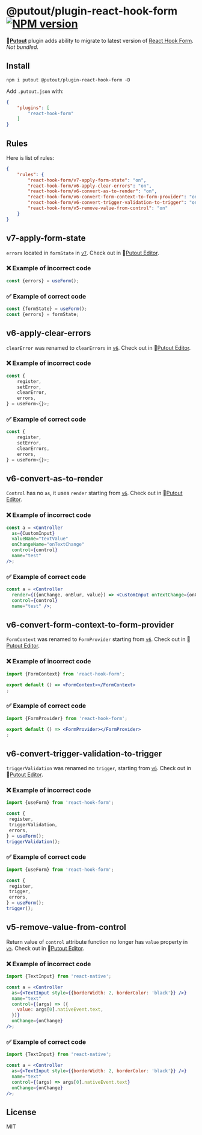 # @putout/plugin-react-hook-form [![NPM version][NPMIMGURL]][NPMURL]

[NPMIMGURL]: https://img.shields.io/npm/v/@putout/plugin-react-hook-form.svg?style=flat&longCache=true
[NPMURL]: https://npmjs.org/package/@putout/plugin-react-hook-form "npm"

🐊[**Putout**](https://github.com/coderaiser/putout) plugin adds ability to migrate to latest version of [React Hook Form](https://react-hook-form.com/). *Not bundled*.

## Install

```
npm i putout @putout/plugin-react-hook-form -D
```

Add `.putout.json` with:

```json
{
    "plugins": [
        "react-hook-form"
    ]
}
```

## Rules

Here is list of rules:

```json
{
    "rules": {
        "react-hook-form/v7-apply-form-state": "on",
        "react-hook-form/v6-apply-clear-errors": "on",
        "react-hook-form/v6-convert-as-to-render": "on",
        "react-hook-form/v6-convert-form-context-to-form-provider": "on",
        "react-hook-form/v6-convert-trigger-validation-to-trigger": "on",
        "react-hook-form/v5-remove-value-from-control": "on"
    }
}
```

## v7-apply-form-state

`errors` located in `formState` in [`v7`](https://github.com/react-hook-form/react-hook-form/releases/tag/v6.0.0-rc.5).
Check out in 🐊[Putout Editor](https://putout.cloudcmd.io/#/gist/85492a250ccd3d679b1b26b72ae9c98d/22399df9c790d04d8d72ffd47f75d359a1544f84).

### ❌ Example of incorrect code

```js
const {errors} = useForm();
```

### ✅ Example of correct code

```js
const {formState} = useForm();
const {errors} = formState;
```

## v6-apply-clear-errors

`clearError` was renamed to `clearErrors` in [`v6`](https://github.com/react-hook-form/react-hook-form/releases/tag/v6.0.0-rc.5).
Check out in 🐊[Putout Editor](https://putout.cloudcmd.io/#/gist/4b8ae81c6604f62dfe76fdcc644cf814/ecdf5fe389be5c9517a8a9a67fbc2396c233c131).

### ❌ Example of incorrect code

```ts
const {
    register,
    setError,
    clearError,
    errors,
} = useForm<{}>;
```

### ✅ Example of correct code

```ts
const {
    register,
    setError,
    clearErrors,
    errors,
} = useForm<{}>;
```

## v6-convert-as-to-render

`Control` has no `as`, it uses `render` starting from [`v6`](https://github.com/react-hook-form/react-hook-form/releases/tag/v6.0.0-rc.2).
Check out in 🐊[Putout Editor](https://putout.cloudcmd.io/#/gist/8493358f36c009f2d4f7ac0bf447d645/79f67bcdbc597f273e7d5cd131dd20a86649c63e).

### ❌ Example of incorrect code

```jsx
const a = <Controller
  as={CustomInput}
  valueName="textValue"
  onChangeName="onTextChange"
  control={control}
  name="test"
/>;
```

### ✅ Example of correct code

```jsx
const a = <Controller
  render={({onChange, onBlur, value}) => <CustomInput onTextChange={onChange} onBlur={onBlur} textValue={value} />}
  control={control}
  name="test" />;
```

## v6-convert-form-context-to-form-provider

`FormContext` was renamed to `FormProvider` starting from [`v6`](https://github.com/react-hook-form/react-hook-form/releases/tag/v6.0.0-rc.1).
Check out in 🐊[Putout Editor](https://putout.cloudcmd.io/#/gist/ff41e995b958caf46aa53b3cd7eabf9f/b7bd96bbba0b2ecd8a532e8749d87a0e0ad347d1).

### ❌ Example of incorrect code

```jsx
import {FormContext} from 'react-hook-form';

export default () => <FormContext></FormContext>
;
```

### ✅ Example of correct code

```jsx
import {FormProvider} from 'react-hook-form';

export default () => <FormProvider></FormProvider>
;
```

## v6-convert-trigger-validation-to-trigger

`triggerValidation` was renamed no `trigger`, starting from [`v6`](https://github.com/react-hook-form/react-hook-form/releases/tag/v6.0.0-rc.1).
Check out in 🐊[Putout Editor](https://putout.cloudcmd.io/#/gist/ff41e995b958caf46aa53b3cd7eabf9f/84cd2eaf0803c45bbbe22df661e126488237ca9c).

### ❌ Example of incorrect code

```jsx
import {useForm} from 'react-hook-form';

const {
 register,
 triggerValidation,
 errors,
} = useForm();
triggerValidation();
```

### ✅ Example of correct code

```jsx
import {useForm} from 'react-hook-form';

const {
 register,
 trigger,
 errors,
} = useForm();
trigger();
```

## v5-remove-value-from-control

Return value of `control` attribute function no longer has `value` property in [`v5`](https://github.com/react-hook-form/react-hook-form/releases/tag/v5.0.0).
Check out in 🐊[Putout Editor](https://putout.cloudcmd.io/#/gist/5a578777e666ccd5173b5961f1a05252/9d6a7f54cfb0eea487ece3aae0daec147c72385c).

### ❌ Example of incorrect code

```jsx
import {TextInput} from 'react-native';

const a = <Controller
  as={<TextInput style={{borderWidth: 2, borderColor: 'black'}} />}
  name="text"
  control={(args) => ({
    value: args[0].nativeEvent.text,
  })}
  onChange={onChange}
/>;

```

### ✅ Example of correct code

```jsx
import {TextInput} from 'react-native';

const a = <Controller
  as={<TextInput style={{borderWidth: 2, borderColor: 'black'}} />}
  name="text"
  control={(args) => args[0].nativeEvent.text}
  onChange={onChange}
/>;
```

## License

MIT
